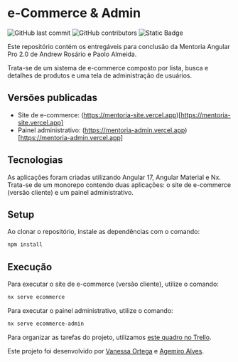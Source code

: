 # e-Commerce & Admin

![GitHub last commit](https://img.shields.io/github/last-commit/ortegavan/ecommerce-tcc) ![GitHub contributors](https://img.shields.io/github/contributors/ortegavan/ecommerce-tcc) ![Static Badge](https://img.shields.io/badge/code_style-prettier-ff69b4)

Este repositório contém os entregáveis para conclusão da Mentoria Angular Pro 2.0 de Andrew Rosário e Paolo Almeida.

Trata-se de um sistema de e-commerce composto por lista, busca e detalhes de produtos e uma tela de administração de usuários.

## Versões publicadas

-   Site de e-commerce: (https://mentoria-site.vercel.app)[https://mentoria-site.vercel.app]
-   Painel administrativo: (https://mentoria-admin.vercel.app)[https://mentoria-admin.vercel.app]

## Tecnologias

As aplicações foram criadas utilizando Angular 17, Angular Material e Nx. Trata-se de um monorepo contendo duas aplicações: o site de e-commerce (versão cliente) e um painel administrativo.

## Setup

Ao clonar o repositório, instale as dependências com o comando:

```bash
npm install
```

## Execução

Para executar o site de e-commerce (versão cliente), utilize o comando:

```bash
nx serve ecommerce
```

Para executar o painel administrativo, utilize o comando:

```bash
nx serve ecommerce-admin
```

Para organizar as tarefas do projeto, utilizamos [este quadro no Trello](https://trello.com/b/YTLXlro8/mentoria-angular).

Este projeto foi desenvolvido por [Vanessa Ortega](https://github.com/ortegavan) e [Agemiro Alves](https://github.com/agemiro).

